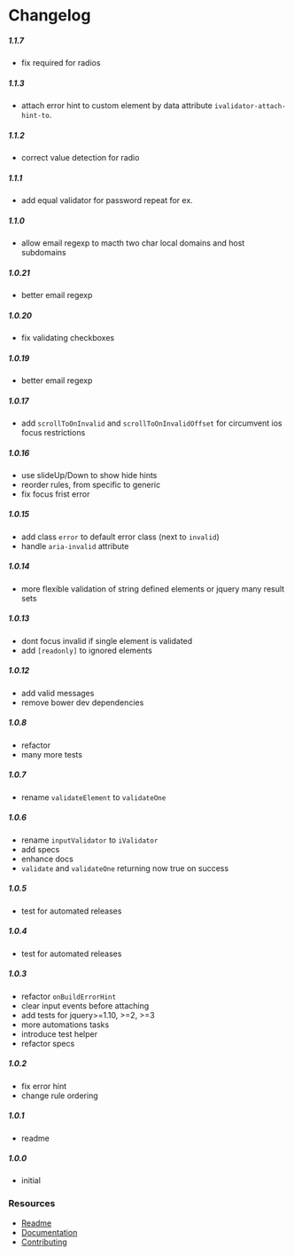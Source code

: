 # Changelog

##### 1.1.7
  * fix required for radios

##### 1.1.3
  * attach error hint to custom element by data attribute `ivalidator-attach-hint-to`.

##### 1.1.2
  * correct value detection for radio

##### 1.1.1
  * add equal validator for password repeat for ex.

##### 1.1.0
  * allow email regexp to macth two char local domains and host subdomains

##### 1.0.21
  * better email regexp

##### 1.0.20
  * fix validating checkboxes

##### 1.0.19
  * better email regexp

##### 1.0.17
  * add `scrollToOnInvalid` and `scrollToOnInvalidOffset` for circumvent ios focus restrictions

##### 1.0.16
  * use slideUp/Down to show hide hints
  * reorder rules, from specific to generic
  * fix focus frist error

##### 1.0.15
  * add class `error` to default error class (next to `invalid`)
  * handle `aria-invalid` attribute

##### 1.0.14
  * more flexible validation of string defined elements or jquery many result sets

##### 1.0.13
  * dont focus invalid if single element is validated
  * add `[readonly]` to ignored elements

##### 1.0.12
  * add valid messages
  * remove bower dev dependencies

##### 1.0.8
  * refactor
  * many more tests

##### 1.0.7
  * rename `validateElement` to `validateOne`

##### 1.0.6
  * rename `inputValidator` to `iValidator`
  * add specs
  * enhance docs
  * `validate` and `validateOne` returning now true on success

##### 1.0.5
  * test for automated releases

##### 1.0.4
  * test for automated releases

##### 1.0.3
  * refactor `onBuildErrorHint`
  * clear input events before attaching
  * add tests for jquery>=1.10, >=2, >=3
  * more automations tasks
  * introduce test helper
  * refactor specs

##### 1.0.2
  * fix error hint
  * change rule ordering

##### 1.0.1
  * readme

##### 1.0.0
  * initial

### Resources
  * [Readme](../README.md)
  * [Documentation](DOCUMENTATION.md)
  * [Contributing](CONTRIBUTING.md)
